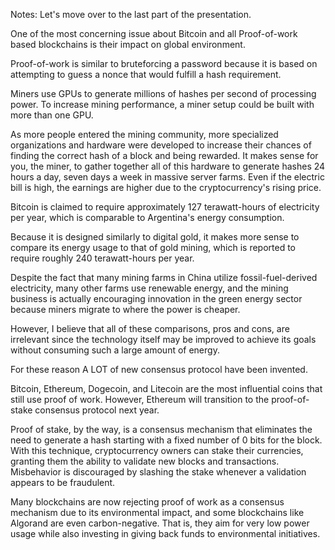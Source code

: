 Notes:
Let's move over to the last part of the presentation.

One of the most concerning issue about Bitcoin and all Proof-of-work based blockchains is their impact on global environment.  

Proof-of-work is similar to bruteforcing a password because it is based on attempting to guess a nonce that would fulfill a hash requirement.

Miners use GPUs to generate millions of hashes per second of processing power.
To increase mining performance, a miner setup could be built with more than one GPU.  

As more people entered the mining community, more specialized organizations and hardware were developed to increase their chances of finding the correct hash of a block and being rewarded.
It makes sense for you, the miner, to gather together all of this hardware to generate hashes 24 hours a day, seven days a week in massive server farms.
Even if the electric bill is high, the earnings are higher due to the cryptocurrency's rising price.

Bitcoin is claimed to require approximately 127 terawatt-hours of electricity per year, which is comparable to Argentina's energy consumption.

Because it is designed similarly to digital gold, it makes more sense to compare its energy usage to that of gold mining, which is reported to require roughly 240 terawatt-hours per year.

Despite the fact that many mining farms in China utilize fossil-fuel-derived electricity, many other farms use renewable energy, and the mining business is actually encouraging innovation in the green energy sector because miners migrate to where the power is cheaper.  

However, I believe that all of these comparisons, pros and cons, are irrelevant since the technology itself may be improved to achieve its goals without consuming such a large amount of energy.  

For these reason A LOT of new consensus protocol have been invented.

Bitcoin, Ethereum, Dogecoin, and Litecoin are the most influential coins that still use proof of work.
However, Ethereum will transition to the proof-of-stake consensus protocol next year.

Proof of stake, by the way, is a consensus mechanism that eliminates the need to generate a hash starting with a fixed number of 0 bits for the block.
With this technique, cryptocurrency owners can stake their currencies, granting them the ability to validate new blocks and transactions.
Misbehavior is discouraged by slashing the stake whenever a validation appears to be fraudulent.  

Many blockchains are now rejecting proof of work as a consensus mechanism due to its environmental impact, and some blockchains like Algorand are even carbon-negative. That is, they aim for very low power usage while also investing in giving back funds to environmental initiatives.
